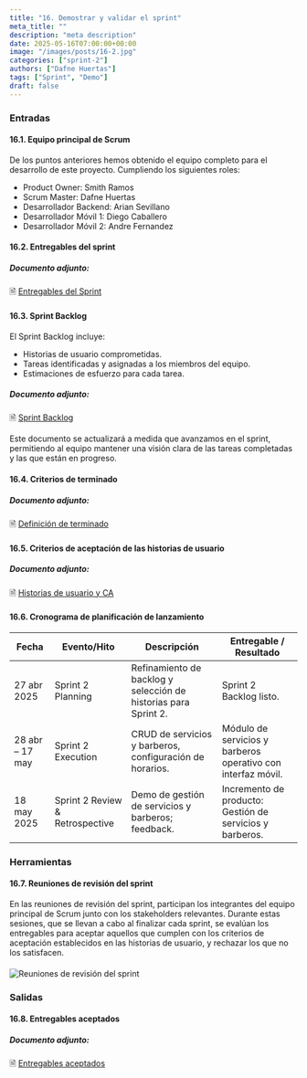 ```yaml
---
title: "16. Demostrar y validar el sprint"
meta_title: ""
description: "meta description"
date: 2025-05-16T07:00:00+00:00
image: "/images/posts/16-2.jpg"
categories: ["sprint-2"]
authors: ["Dafne Huertas"]
tags: ["Sprint", "Demo"]
draft: false
---
```


### Entradas

#### 16.1. Equipo principal de Scrum
De los puntos anteriores hemos obtenido el equipo completo para el desarrollo de este proyecto. Cumpliendo los siguientes roles:

- Product Owner: Smith Ramos
- Scrum Master: Dafne Huertas
- Desarrollador Backend: Arian Sevillano
- Desarrollador Móvil 1: Diego Caballero
- Desarrollador Móvil 2: Andre Fernandez

#### 16.2. Entregables del sprint

##### **Documento adjunto:**
 🗎 [Entregables del Sprint](https://drive.google.com/file/d/1preWziD26ML-o8gwNEBYfi2rMVIrMMVl/view?usp=sharing)


#### 16.3. Sprint Backlog

El Sprint Backlog incluye:
- Historias de usuario comprometidas.
- Tareas identificadas y asignadas a los miembros del equipo.
- Estimaciones de esfuerzo para cada tarea.

##### **Documento adjunto:**
 🗎 [Sprint Backlog](https://docs.google.com/spreadsheets/d/1lQ18cQgmmZzbcETQbqpjNAAbMiPZrPR_/edit?usp=sharing&ouid=105357714069578698229&rtpof=true&sd=true)

 Este documento se actualizará a medida que avanzamos en el sprint, permitiendo al equipo mantener una visión clara de las tareas completadas y las que están en progreso.

#### 16.4. Criterios de terminado

##### **Documento adjunto:**
 🗎 [Definición de terminado](https://docs.google.com/document/d/1FegcnlbyW98sGBzLuEzfHOhObxKXm3xwxTIutmEX6eg/edit?usp=sharing)

#### 16.5. Criterios de aceptación de las historias de usuario

##### **Documento adjunto:**
 🗎 [Historias de usuario y CA](https://docs.google.com/document/d/1sIdfQjdWxxfKKSsrdSCN6mlUbvD0Fpc8kRO_dRiyUuE/edit?usp=sharing)

#### 16.6. Cronograma de planificación de lanzamiento

| Fecha | Evento/Hito | Descripción | Entregable / Resultado |
| --- | --- | --- | --- |
| 27 abr 2025 | Sprint 2 Planning | Refinamiento de backlog y selección de historias para Sprint 2. | Sprint 2 Backlog listo. |
| 28 abr – 17 may | Sprint 2 Execution | CRUD de servicios y barberos, configuración de horarios. | Módulo de servicios y barberos operativo con interfaz móvil. |
| 18 may 2025 | Sprint 2 Review & Retrospective | Demo de gestión de servicios y barberos; feedback. | Incremento de producto: Gestión de servicios y barberos. |

### Herramientas

#### 16.7. Reuniones de revisión del sprint
En las reuniones de revisión del sprint, participan los integrantes del equipo principal de Scrum junto con los stakeholders relevantes. Durante estas sesiones, que se llevan a cabo al finalizar cada sprint, se evalúan los entregables para aceptar aquellos que cumplen con los criterios de aceptación establecidos en las historias de usuario, y rechazar los que no los satisfacen.

<img src="/images/sprint_2/reunion_scrum_team.png" 
     alt="Reuniones de revisión del sprint" 
     style="display: block; margin: 20px auto; max-width: 100%;" />

### Salidas

#### 16.8. Entregables aceptados

##### **Documento adjunto:**
 🗎 [Entregables aceptados](https://drive.google.com/file/d/1I2lmuC4vnqfv16tBFTfU0y6o-ACkw17K/view?usp=sharing)
